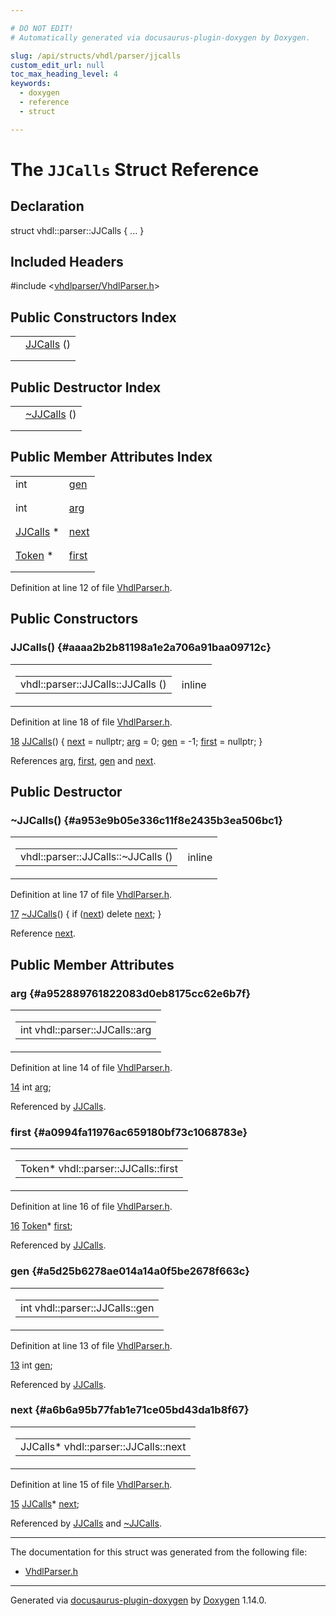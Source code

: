 ```yaml
---

# DO NOT EDIT!
# Automatically generated via docusaurus-plugin-doxygen by Doxygen.

slug: /api/structs/vhdl/parser/jjcalls
custom_edit_url: null
toc_max_heading_level: 4
keywords:
  - doxygen
  - reference
  - struct

---
```


<div class="doxyPage">

# The `JJCalls` Struct Reference



## Declaration

<div class="doxyDeclaration">
struct vhdl::parser::JJCalls { ... }
</div>

## Included Headers

<div class="doxyIncludesList">#include &lt;<a href="/web-doxygen/docs/api/files/vhdlparser/vhdlparser-h">vhdlparser/VhdlParser.h</a>&gt;
</div>

## Public Constructors Index

<table class="doxyMembersIndex">

<tr class="doxyMemberIndexItem">
<td class="doxyMemberIndexItemType" align="left" valign="top"></td>
<td class="doxyMemberIndexItemName" align="left" valign="top"><a href="#aaaa2b2b81198a1e2a706a91baa09712c">JJCalls</a> ()</td>
</tr>
<tr class="doxyMemberIndexDescription">
<td class="doxyMemberIndexDescriptionLeft"></td>
<td class="doxyMemberIndexDescriptionRight">
</td>
</tr>
<tr class="doxyMemberIndexSeparator">
<td class="doxyMemberIndexSeparator" colspan="2"></td>
</tr>

</table>

## Public Destructor Index

<table class="doxyMembersIndex">

<tr class="doxyMemberIndexItem">
<td class="doxyMemberIndexItemType" align="left" valign="top"></td>
<td class="doxyMemberIndexItemName" align="left" valign="top"><a href="#a953e9b05e336c11f8e2435b3ea506bc1">~JJCalls</a> ()</td>
</tr>
<tr class="doxyMemberIndexDescription">
<td class="doxyMemberIndexDescriptionLeft"></td>
<td class="doxyMemberIndexDescriptionRight">
</td>
</tr>
<tr class="doxyMemberIndexSeparator">
<td class="doxyMemberIndexSeparator" colspan="2"></td>
</tr>

</table>

## Public Member Attributes Index

<table class="doxyMembersIndex">

<tr class="doxyMemberIndexItem">
<td class="doxyMemberIndexItemType" align="left" valign="top">int</td>
<td class="doxyMemberIndexItemName" align="left" valign="top"><a href="#a5d25b6278ae014a14a0f5be2678f663c">gen</a></td>
</tr>
<tr class="doxyMemberIndexDescription">
<td class="doxyMemberIndexDescriptionLeft"></td>
<td class="doxyMemberIndexDescriptionRight">
</td>
</tr>
<tr class="doxyMemberIndexSeparator">
<td class="doxyMemberIndexSeparator" colspan="2"></td>
</tr>

<tr class="doxyMemberIndexItem">
<td class="doxyMemberIndexItemType" align="left" valign="top">int</td>
<td class="doxyMemberIndexItemName" align="left" valign="top"><a href="#a952889761822083d0eb8175cc62e6b7f">arg</a></td>
</tr>
<tr class="doxyMemberIndexDescription">
<td class="doxyMemberIndexDescriptionLeft"></td>
<td class="doxyMemberIndexDescriptionRight">
</td>
</tr>
<tr class="doxyMemberIndexSeparator">
<td class="doxyMemberIndexSeparator" colspan="2"></td>
</tr>

<tr class="doxyMemberIndexItem">
<td class="doxyMemberIndexItemType" align="left" valign="top"><a href="/web-doxygen/docs/api/structs/vhdl/parser/jjcalls">JJCalls</a> *</td>
<td class="doxyMemberIndexItemName" align="left" valign="top"><a href="#a6b6a95b77fab1e71ce05bd43da1b8f67">next</a></td>
</tr>
<tr class="doxyMemberIndexDescription">
<td class="doxyMemberIndexDescriptionLeft"></td>
<td class="doxyMemberIndexDescriptionRight">
</td>
</tr>
<tr class="doxyMemberIndexSeparator">
<td class="doxyMemberIndexSeparator" colspan="2"></td>
</tr>

<tr class="doxyMemberIndexItem">
<td class="doxyMemberIndexItemType" align="left" valign="top"><a href="/web-doxygen/docs/api/classes/vhdl/parser/token">Token</a> *</td>
<td class="doxyMemberIndexItemName" align="left" valign="top"><a href="#a0994fa11976ac659180bf73c1068783e">first</a></td>
</tr>
<tr class="doxyMemberIndexDescription">
<td class="doxyMemberIndexDescriptionLeft"></td>
<td class="doxyMemberIndexDescriptionRight">
</td>
</tr>
<tr class="doxyMemberIndexSeparator">
<td class="doxyMemberIndexSeparator" colspan="2"></td>
</tr>

</table>


<p>Definition at line 12 of file <a href="/web-doxygen/docs/api/files/vhdlparser/vhdlparser-h">VhdlParser.h</a>.</p>


<div class="doxySectionDef">

## Public Constructors

### JJCalls() {#aaaa2b2b81198a1e2a706a91baa09712c}

<div class="doxyMemberItem">
<div class="doxyMemberProto">
<table class="doxyMemberLabels">
<tr class="doxyMemberLabels">
<td class="doxyMemberLabelsLeft">
<table class="doxyMemberName">
<tr>
<td class="doxyMemberName">vhdl::parser::JJCalls::JJCalls ()</td>
</tr>
</table>
</td>
<td class="doxyMemberLabelsRight">
<span class="doxyMemberLabels">
<span class="doxyMemberLabel inline">inline</span>
</span>
</td>
</tr>
</table>
</div>
<div class="doxyMemberDoc">



<p>Definition at line 18 of file <a href="/web-doxygen/docs/api/files/vhdlparser/vhdlparser-h">VhdlParser.h</a>.</p>


<div class="doxyProgramListing">

<div class="doxyCodeLine"><span class="doxyLineNumber"><a href="#aaaa2b2b81198a1e2a706a91baa09712c">18</a></span><span class="doxyLineContent"><span class="doxyHighlight">     <a href="#aaaa2b2b81198a1e2a706a91baa09712c">JJCalls</a>() { <a href="#a6b6a95b77fab1e71ce05bd43da1b8f67">next</a> = </span><span class="doxyHighlightKeyword">nullptr</span><span class="doxyHighlight">; <a href="#a952889761822083d0eb8175cc62e6b7f">arg</a> = 0; <a href="#a5d25b6278ae014a14a0f5be2678f663c">gen</a> = -1; <a href="#a0994fa11976ac659180bf73c1068783e">first</a> = </span><span class="doxyHighlightKeyword">nullptr</span><span class="doxyHighlight">; }</span></span></div>

</div>


<p>References <a href="#a952889761822083d0eb8175cc62e6b7f">arg</a>, <a href="#a0994fa11976ac659180bf73c1068783e">first</a>, <a href="#a5d25b6278ae014a14a0f5be2678f663c">gen</a> and <a href="#a6b6a95b77fab1e71ce05bd43da1b8f67">next</a>.</p>

</div>
</div>

</div>

<div class="doxySectionDef">

## Public Destructor

### \~JJCalls() {#a953e9b05e336c11f8e2435b3ea506bc1}

<div class="doxyMemberItem">
<div class="doxyMemberProto">
<table class="doxyMemberLabels">
<tr class="doxyMemberLabels">
<td class="doxyMemberLabelsLeft">
<table class="doxyMemberName">
<tr>
<td class="doxyMemberName">vhdl::parser::JJCalls::~JJCalls ()</td>
</tr>
</table>
</td>
<td class="doxyMemberLabelsRight">
<span class="doxyMemberLabels">
<span class="doxyMemberLabel inline">inline</span>
</span>
</td>
</tr>
</table>
</div>
<div class="doxyMemberDoc">



<p>Definition at line 17 of file <a href="/web-doxygen/docs/api/files/vhdlparser/vhdlparser-h">VhdlParser.h</a>.</p>


<div class="doxyProgramListing">

<div class="doxyCodeLine"><span class="doxyLineNumber"><a href="#a953e9b05e336c11f8e2435b3ea506bc1">17</a></span><span class="doxyLineContent"><span class="doxyHighlight">    <a href="#a953e9b05e336c11f8e2435b3ea506bc1">~JJCalls</a>() { </span><span class="doxyHighlightKeywordFlow">if</span><span class="doxyHighlight"> (<a href="#a6b6a95b77fab1e71ce05bd43da1b8f67">next</a>) </span><span class="doxyHighlightKeyword">delete</span><span class="doxyHighlight"> <a href="#a6b6a95b77fab1e71ce05bd43da1b8f67">next</a>; }</span></span></div>

</div>


<p>Reference <a href="#a6b6a95b77fab1e71ce05bd43da1b8f67">next</a>.</p>

</div>
</div>

</div>

<div class="doxySectionDef">

## Public Member Attributes

### arg {#a952889761822083d0eb8175cc62e6b7f}

<div class="doxyMemberItem">
<div class="doxyMemberProto">
<table class="doxyMemberLabels">
<tr class="doxyMemberLabels">
<td class="doxyMemberLabelsLeft">
<table class="doxyMemberName">
<tr>
<td class="doxyMemberName">int vhdl::parser::JJCalls::arg</td>
</tr>
</table>
</td>
</tr>
</table>
</div>
<div class="doxyMemberDoc">



<p>Definition at line 14 of file <a href="/web-doxygen/docs/api/files/vhdlparser/vhdlparser-h">VhdlParser.h</a>.</p>


<div class="doxyProgramListing">

<div class="doxyCodeLine"><span class="doxyLineNumber"><a href="#a952889761822083d0eb8175cc62e6b7f">14</a></span><span class="doxyLineContent"><span class="doxyHighlight">    </span><span class="doxyHighlightKeywordType">int</span><span class="doxyHighlight">        <a href="#a952889761822083d0eb8175cc62e6b7f">arg</a>;</span></span></div>

</div>


<p>Referenced by <a href="#aaaa2b2b81198a1e2a706a91baa09712c">JJCalls</a>.</p>

</div>
</div>

### first {#a0994fa11976ac659180bf73c1068783e}

<div class="doxyMemberItem">
<div class="doxyMemberProto">
<table class="doxyMemberLabels">
<tr class="doxyMemberLabels">
<td class="doxyMemberLabelsLeft">
<table class="doxyMemberName">
<tr>
<td class="doxyMemberName">Token* vhdl::parser::JJCalls::first</td>
</tr>
</table>
</td>
</tr>
</table>
</div>
<div class="doxyMemberDoc">



<p>Definition at line 16 of file <a href="/web-doxygen/docs/api/files/vhdlparser/vhdlparser-h">VhdlParser.h</a>.</p>


<div class="doxyProgramListing">

<div class="doxyCodeLine"><span class="doxyLineNumber"><a href="#a0994fa11976ac659180bf73c1068783e">16</a></span><span class="doxyLineContent"><span class="doxyHighlight">    <a href="/web-doxygen/docs/api/classes/vhdl/parser/token">Token</a>*     <a href="#a0994fa11976ac659180bf73c1068783e">first</a>;</span></span></div>

</div>


<p>Referenced by <a href="#aaaa2b2b81198a1e2a706a91baa09712c">JJCalls</a>.</p>

</div>
</div>

### gen {#a5d25b6278ae014a14a0f5be2678f663c}

<div class="doxyMemberItem">
<div class="doxyMemberProto">
<table class="doxyMemberLabels">
<tr class="doxyMemberLabels">
<td class="doxyMemberLabelsLeft">
<table class="doxyMemberName">
<tr>
<td class="doxyMemberName">int vhdl::parser::JJCalls::gen</td>
</tr>
</table>
</td>
</tr>
</table>
</div>
<div class="doxyMemberDoc">



<p>Definition at line 13 of file <a href="/web-doxygen/docs/api/files/vhdlparser/vhdlparser-h">VhdlParser.h</a>.</p>


<div class="doxyProgramListing">

<div class="doxyCodeLine"><span class="doxyLineNumber"><a href="#a5d25b6278ae014a14a0f5be2678f663c">13</a></span><span class="doxyLineContent"><span class="doxyHighlight">    </span><span class="doxyHighlightKeywordType">int</span><span class="doxyHighlight">        <a href="#a5d25b6278ae014a14a0f5be2678f663c">gen</a>;</span></span></div>

</div>


<p>Referenced by <a href="#aaaa2b2b81198a1e2a706a91baa09712c">JJCalls</a>.</p>

</div>
</div>

### next {#a6b6a95b77fab1e71ce05bd43da1b8f67}

<div class="doxyMemberItem">
<div class="doxyMemberProto">
<table class="doxyMemberLabels">
<tr class="doxyMemberLabels">
<td class="doxyMemberLabelsLeft">
<table class="doxyMemberName">
<tr>
<td class="doxyMemberName">JJCalls* vhdl::parser::JJCalls::next</td>
</tr>
</table>
</td>
</tr>
</table>
</div>
<div class="doxyMemberDoc">



<p>Definition at line 15 of file <a href="/web-doxygen/docs/api/files/vhdlparser/vhdlparser-h">VhdlParser.h</a>.</p>


<div class="doxyProgramListing">

<div class="doxyCodeLine"><span class="doxyLineNumber"><a href="#a6b6a95b77fab1e71ce05bd43da1b8f67">15</a></span><span class="doxyLineContent"><span class="doxyHighlight">    <a href="#aaaa2b2b81198a1e2a706a91baa09712c">JJCalls</a>*   <a href="#a6b6a95b77fab1e71ce05bd43da1b8f67">next</a>;</span></span></div>

</div>


<p>Referenced by <a href="#aaaa2b2b81198a1e2a706a91baa09712c">JJCalls</a> and <a href="#a953e9b05e336c11f8e2435b3ea506bc1">~JJCalls</a>.</p>

</div>
</div>

</div>

<hr/>

The documentation for this struct was generated from the following file:

<ul>
<li><a href="/web-doxygen/docs/api/files/vhdlparser/vhdlparser-h">VhdlParser.h</a></li>
</ul>

<hr/>

<p class="doxyGeneratedBy">Generated via <a href="https://github.com/xpack/docusaurus-plugin-doxygen">docusaurus-plugin-doxygen</a> by <a href="https://www.doxygen.nl">Doxygen</a> 1.14.0.</p>

</div>
